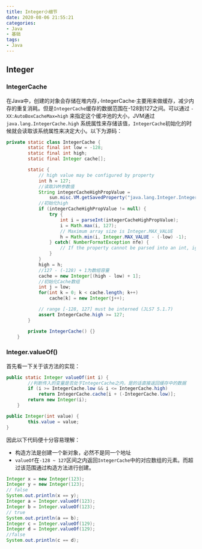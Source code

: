 ```yaml
---
title: Integer小细节
date: 2020-08-06 21:55:21
categories:
- Java
- 基础
tags:
- Java
---
```




## Integer



### IntegerCache 

在Java中，创建的对象会存储在堆内存，·IntegerCache·主要用来做缓存，减少内存的重复消耗。但是`IntegerCache`缓存的数据范围在-128到127之间。可以通过 `-XX:AutoBoxCacheMax=high` 来指定这个缓冲池的大小，JVM通过` java.lang.IntegerCache.high` 系统属性来存储该值，` IntegerCache `初始化的时候就会读取该系统属性来决定大小。以下为源码：

```java
private static class IntegerCache {
        static final int low = -128;
        static final int high;
        static final Integer cache[];

        static {
            // high value may be configured by property
            int h = 127;
            //读取JVM参数值
            String integerCacheHighPropValue =
                sun.misc.VM.getSavedProperty("java.lang.Integer.IntegerCache.high");
            //初始化high
            if (integerCacheHighPropValue != null) {
                try {
                    int i = parseInt(integerCacheHighPropValue);
                    i = Math.max(i, 127);
                    // Maximum array size is Integer.MAX_VALUE
                    h = Math.min(i, Integer.MAX_VALUE - (-low) -1);
                } catch( NumberFormatException nfe) {
                    // If the property cannot be parsed into an int, ignore it.
                }
            }
            high = h;
            //127 - (-128) + 1为数组容量
            cache = new Integer[(high - low) + 1];
            //初始化Cache数组
            int j = low;
            for(int k = 0; k < cache.length; k++)
                cache[k] = new Integer(j++);

            // range [-128, 127] must be interned (JLS7 5.1.7)
            assert IntegerCache.high >= 127;
        }

        private IntegerCache() {}
    }
```



### Integer.valueOf()

首先看一下关于该方法的实现：

```java
public static Integer valueOf(int i) {
    	//判断传入的变量是否处于IntegerCache之内，是的话直接返回缓存中的数据
        if (i >= IntegerCache.low && i <= IntegerCache.high)
            return IntegerCache.cache[i + (-IntegerCache.low)];
        return new Integer(i);
    }

public Integer(int value) {
        this.value = value;
}
```



因此以下代码便十分容易理解：

- 构造方法是创建一个新对象，必然不是同一个地址
- `valueOf`在`-128 ~ 127`区间之内返回`IntegerCache`中的对应数组的元素。而超过该范围通过构造方法进行创建。

```java
Integer x = new Integer(123);
Integer y = new Integer(123);
// false
System.out.println(x == y);    
Integer a = Integer.valueOf(123);
Integer b = Integer.valueOf(123);
// true
System.out.println(a == b);
Integer c = Integer.valueOf(129);
Integer d = Integer.valueOf(129);
//false
System.out.println(c == d);
```


